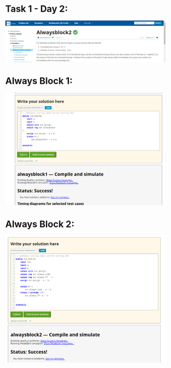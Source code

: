 # Task 1 - Day 2:

![image alt](https://github.com/Shridharshini2005/Hardware101/blob/e8f1e0d2ef471f4d32e00eead1d29a725ceebc8f/Task%201/Day2/task1_day02_done.PNG)

# Always Block  1:
![image alt](https://github.com/Shridharshini2005/Hardware101/blob/b3fae1d57e3de794fbf67265a3edde642e89eab7/Task%201/Day2/v_11AlwaysBlock1.PNG)

# Always Block 2:
![image alt](https://github.com/Shridharshini2005/Hardware101/blob/b3fae1d57e3de794fbf67265a3edde642e89eab7/Task%201/Day2/v_12AlwaysBlock2.PNG)

